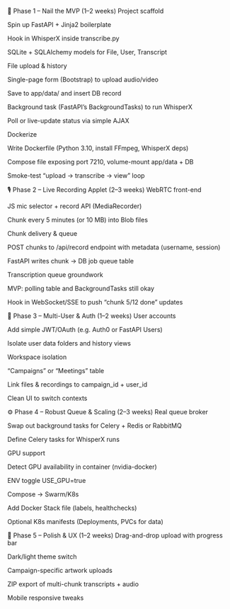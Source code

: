 🚧 Phase 1 – Nail the MVP (1–2 weeks)
Project scaffold

Spin up FastAPI + Jinja2 boilerplate

Hook in WhisperX inside transcribe.py

SQLite + SQLAlchemy models for File, User, Transcript

File upload & history

Single-page form (Bootstrap) to upload audio/video

Save to app/data/ and insert DB record

Background task (FastAPI’s BackgroundTasks) to run WhisperX

Poll or live-update status via simple AJAX

Dockerize

Write Dockerfile (Python 3.10, install FFmpeg, WhisperX deps)

Compose file exposing port 7210, volume-mount app/data + DB

Smoke-test “upload → transcribe → view” loop

🎙 Phase 2 – Live Recording Applet (2–3 weeks)
WebRTC front-end

JS mic selector + record API (MediaRecorder)

Chunk every 5 minutes (or 10 MB) into Blob files

Chunk delivery & queue

POST chunks to /api/record endpoint with metadata (username, session)

FastAPI writes chunk → DB job queue table

Transcription queue groundwork

MVP: polling table and BackgroundTasks still okay

Hook in WebSocket/SSE to push “chunk 5/12 done” updates

👥 Phase 3 – Multi-User & Auth (1–2 weeks)
User accounts

Add simple JWT/OAuth (e.g. Auth0 or FastAPI Users)

Isolate user data folders and history views

Workspace isolation

“Campaigns” or “Meetings” table

Link files & recordings to campaign_id + user_id

Clean UI to switch contexts

⚙️ Phase 4 – Robust Queue & Scaling (2–3 weeks)
Real queue broker

Swap out background tasks for Celery + Redis or RabbitMQ

Define Celery tasks for WhisperX runs

GPU support

Detect GPU availability in container (nvidia-docker)

ENV toggle USE_GPU=true

Compose → Swarm/K8s

Add Docker Stack file (labels, healthchecks)

Optional K8s manifests (Deployments, PVCs for data)

🎨 Phase 5 – Polish & UX (1–2 weeks)
Drag-and-drop upload with progress bar

Dark/light theme switch

Campaign-specific artwork uploads

ZIP export of multi-chunk transcripts + audio

Mobile responsive tweaks

